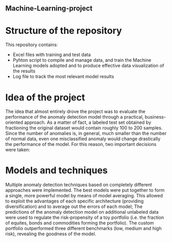 ## Machine-Learning-project

# Structure of the repository
This repository contains:
- Excel files with training and test data
- Pyhton script to compile and manage data, and train the Machine Learning models adopted and to produce effective data visualization of the results
- Log file to track the most relevant model results

# Idea of the project
The idea that almost entirely drove the project was to evaluate the performance of the anomaly detection model through a practical, business-oriented approach. As a matter of fact, a labeled test set obtained by fractioning the original dataset would contain roughly 100 to 200 samples. Since the number of anomalies is, in general, much smaller than the number of normal data, even one misclassified anomaly would change drastically the performance of the model. For this reason, two important decisions were taken:

# Models and techniques
Multiple anomaly detection techniques based on completely different approaches were implemented. The best models were put together to form a single, more powerful model by means of model averaging. This allowed to exploit the advantages of each specific architecture (providing diversification) and to average out the errors of each model;
The predictions of the anomaly detection model on additional unlabeled data were used to regulate the risk-propensity of a toy portfolio (i.e. the fraction of equites, bonds and commodities forming the portfolio). The custom portfolio outperformed three different benchmarks (low, medium and high risk), revealing the goodness of the model.

